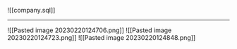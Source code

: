 ![[company.sql]]
***

![[Pasted image 20230220124706.png]]
![[Pasted image 20230220124723.png]]
![[Pasted image 20230220124848.png]]